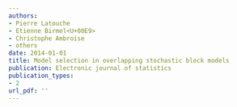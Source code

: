 ```yaml
---
authors: 
- Pierre Latouche
- Etienne Birmel<U+00E9>
- Christophe Ambroise
- others
date: 2014-01-01
title: Model selection in overlapping stochastic block models
publication: Electronic journal of statistics
publication_types:
- 2
url_pdf: ''
---
```

